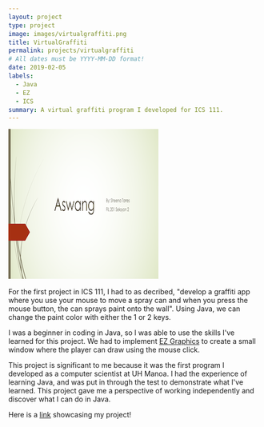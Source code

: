 ```yaml
---
layout: project
type: project
image: images/virtualgraffiti.png
title: VirtualGraffiti
permalink: projects/virtualgraffiti
# All dates must be YYYY-MM-DD format!
date: 2019-02-05
labels:
  - Java
  - EZ
  - ICS
summary: A virtual graffiti program I developed for ICS 111.
---
```

<img class="ui medium left floated rounded image" src="../images/filproj1.png">

For the first project in ICS 111, I had to as decribed, "develop a graffiti app where you use your mouse to move a spray can and when you press the mouse button, the can sprays paint onto the wall". Using Java, we can change the paint color with either the 1 or 2 keys. 

I was a beginner in coding in Java, so I was able to use the skills I've learned for this project. We had to implement [EZ Graphics](http://www2.hawaii.edu/~dylank/ics111/) to create a small window where the player can draw using the mouse click. 

This project is significant to me because it was the first program I developed as a computer scientist at UH Manoa. I had the experience of learning Java, and was put in through the test to demonstrate what I've learned. This project gave me a perspective of working independently and discover what I can do in Java.

Here is a [link](https://www.youtube.com/watch?v=-fek-ypzLCc) showcasing my project!
